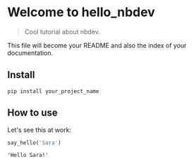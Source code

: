 # Welcome to hello_nbdev
> Cool tutorial about nbdev.


This file will become your README and also the index of your documentation.

## Install

`pip install your_project_name`

## How to use

Let's see this at work:

```python
say_hello('Sara')
```




    'Hello Sara!'



